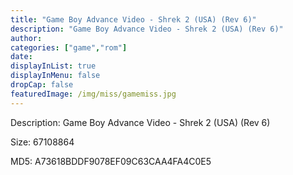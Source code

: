 ```yaml
---
title: "Game Boy Advance Video - Shrek 2 (USA) (Rev 6)"
description: "Game Boy Advance Video - Shrek 2 (USA) (Rev 6)"
author: 
categories: ["game","rom"]
date: 
displayInList: true
displayInMenu: false
dropCap: false
featuredImage: /img/miss/gamemiss.jpg
---
```


Description: Game Boy Advance Video - Shrek 2 (USA) (Rev 6)

Size: 67108864

MD5: A73618BDDF9078EF09C63CAA4FA4C0E5

